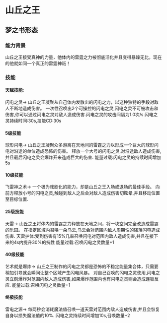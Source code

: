 # 山丘之王
## 梦之书形态
### 能力背景
山丘之王接受真神的力量，他体内的雷霆之力被彻底活化并且变得暴躁无比，现在的他就如同一个真正的雷霆神祇！
### 技能

#### 天赋技能:
闪电之灵->
山丘之王凝聚从自己体内发散出的闪电之力，以这种独特的手段对敌人不断地造成伤害。
一次性召唤出2个可操控的闪电之灵,闪电之灵不可被攻击和伤害,你可以通过闪电之灵对敌人造成伤害.闪电之灵的攻击间隔为1.0次/s
闪电之灵持续时间:30s,技能CD:30s

#### 5级技能
球形闪电->
山丘之王凝聚众多游离在天地间的雷霆之力以形成一个巨大的球形闪电对沿途的单位造成恐怖的伤害。
释放一个大号的闪电之灵,对沿途敌人造成伤害,并且最后闪电之灵会爆炸开来造成巨大的伤害.
能量过载:闪电之灵的持续时间增加5s

#### 10级技能
飞雷神之术->
一个极为戏剧化的能力，却是山丘之王入场或退场的最佳手段。
向前方释放小号的闪电之灵,触碰到敌人之后会对敌人造成伤害切眩晕,并且移动位置至目标位置.

#### 25级技能
天雷->
山丘之王将体内的雷霆之力释放在天地之间，将一块空间完全改造成雷霆的乐园。
在指定区域内召唤一朵乌云,乌云会对范围内敌人周期性的降落闪电造成伤害.
天雷护体:受到伤害有15%几率召唤闪电对范围内敌人造成伤害,并且在接下来的4s内提升30%的抗性
能量过载:召唤闪电之灵数量+1

#### 40级技能
艺术就是爆炸->
山丘之王制作的闪电之灵都是恐怖的不稳定能量集合体，只需要稍加引导就会瞬间让整个区域产生闪电风暴。
对自己召唤的闪电之灵使用,闪电之灵立刻爆炸对范围内敌人造成伤害,如果爆炸范围内也有闪电之灵则会造成连锁反应.
能量过载:召唤闪电之灵数量+1

#### 终极技能
雷电之源->
每两秒会消耗魔法值召唤一道天雷对范围内敌人造成伤害,并且会恢复自身以损失魔法值的10%.
闪电之灵持续时间增加10s,召唤数量+2